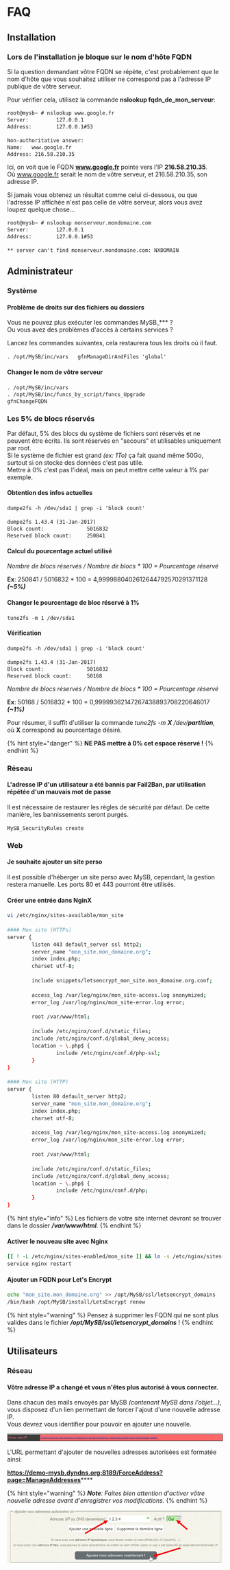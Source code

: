 # FAQ

## Installation

### Lors de l'installation je bloque sur le nom d'hôte FQDN

Si la question demandant vôtre FQDN se répète, c'est probablement que le nom d'hôte que vous souhaitez utiliser ne correspond pas à l'adresse IP publique de vôtre serveur.

Pour vérifier cela, utilisez la commande **nslookup fqdn\_de\_mon\_serveur**:

```text
root@mysb~ # nslookup www.google.fr
Server:         127.0.0.1
Address:        127.0.0.1#53

Non-authoritative answer:
Name:   www.google.fr
Address: 216.58.210.35
```

Ici, on voit que le FQDN **www.google.fr** pointe vers l'IP **216.58.210.35**.  
Où www.google.fr serait le nom de vôtre serveur, et 216.58.210.35, son adresse IP.

Si jamais vous obtenez un résultat comme celui ci-dessous, ou que l'adresse IP affichée n'est pas celle de vôtre serveur, alors vous avez loupez quelque chose...

```text
root@mysb~ # nslookup monserveur.mondomaine.com
Server:         127.0.0.1
Address:        127.0.0.1#53

** server can't find monserveur.mondomaine.com: NXDOMAIN
```

## Administrateur

### Système

#### Problème de droits sur des fichiers ou dossiers

Vous ne pouvez plus exécuter les commandes MySB\_\*\*\* ?  
Ou vous avez des problèmes d'accès à certains services ?

Lancez les commandes suivantes, cela restaurera tous les droits où il faut.

`. /opt/MySB/inc/vars  
gfnManageDirAndFiles 'global'`

#### Changer le nom de vôtre serveur

```text
. /opt/MySB/inc/vars
. /opt/MySB/inc/funcs_by_script/funcs_Upgrade
gfnChangeFQDN
```

### Les 5% de blocs réservés

Par défaut, 5% des blocs du système de fichiers sont réservés et ne peuvent être écrits. Ils sont réservés en "secours" et utilisables uniquement par root.  
Si le système de fichier est grand _\(ex: 1To\)_ ça fait quand même 50Go, surtout si on stocke des données c'est pas utile.  
Mettre à 0% c'est pas l'idéal, mais on peut mettre cette valeur à 1% par exemple.

#### Obtention des infos actuelles

```text
dumpe2fs -h /dev/sda1 | grep -i 'block count'

dumpe2fs 1.43.4 (31-Jan-2017)
Block count:              5016832
Reserved block count:     250841
```

#### Calcul du pourcentage actuel utilisé

_Nombre de blocs réservés / Nombre de blocs \* 100 = Pourcentage réservé_

**Ex**: 250841 / 5016832 \* 100 = 4,9999880402612644792570291371128 _**\(~5%\)**_

#### Changer le pourcentage de bloc réservé à 1%

```text
tune2fs -m 1 /dev/sda1
```

#### Vérification

```text
dumpe2fs -h /dev/sda1 | grep -i 'block count'

dumpe2fs 1.43.4 (31-Jan-2017)
Block count:              5016832
Reserved block count:     50168
```

_Nombre de blocs réservés / Nombre de blocs \* 100 = Pourcentage réservé_

**Ex**: 50168 / 5016832 \* 100 = 0,99999362147267438893708220646017 _**\(~1%\)**_

Pour résumer, il suffit d'utiliser la commande _tune2fs -m **X** /dev/**partition**_, où **X** correspond au pourcentage désiré.

{% hint style="danger" %}
**NE PAS mettre à 0% cet espace réservé !**
{% endhint %}

### Réseau

#### L'adresse IP d'un utilisateur a été bannis par Fail2Ban, par utilisation répétée d'un mauvais mot de passe

Il est nécessaire de restaurer les règles de sécurité par défaut. De cette manière, les bannissements seront purgés.

`MySB_SecurityRules create`

### Web

#### Je souhaite ajouter un site perso

Il est possible d'héberger un site perso avec MySB, cependant, la gestion restera manuelle. Les ports 80 et 443 pourront être utilisés.

#### Créer une entrée dans NginX

```bash
vi /etc/nginx/sites-available/mon_site

#### Mon site (HTTPs)
server {
        listen 443 default_server ssl http2;
        server_name "mon_site.mon_domaine.org";
        index index.php;
        charset utf-8;

        include snippets/letsencrypt_mon_site.mon_domaine.org.conf;

        access_log /var/log/nginx/mon_site-access.log anonymized;
        error_log /var/log/nginx/mon_site-error.log error;

        root /var/www/html;

        include /etc/nginx/conf.d/static_files;
        include /etc/nginx/conf.d/global_deny_access;
        location ~ \.php$ {
                include /etc/nginx/conf.d/php-ssl;
        }
}

#### Mon site (HTTP)
server {
        listen 80 default_server http2;
        server_name "mon_site.mon_domaine.org";
        index index.php;
        charset utf-8;

        access_log /var/log/nginx/mon_site-access.log anonymized;
        error_log /var/log/nginx/mon_site-error.log error;

        root /var/www/html;

        include /etc/nginx/conf.d/static_files;
        include /etc/nginx/conf.d/global_deny_access;
        location ~ \.php$ {
                include /etc/nginx/conf.d/php;
        }
}
```

{% hint style="info" %}
Les fichiers de votre site internet devront se trouver dans le dossier _**/var/www/html**_.
{% endhint %}

#### Activer le nouveau site avec Nginx

```bash
[[ ! -L /etc/nginx/sites-enabled/mon_site ]] && ln -s /etc/nginx/sites-available/mon_site /etc/nginx/sites-enabled/mon_site
service nginx restart
```

#### Ajouter un FQDN pour Let's Encrypt

```bash
echo "mon_site.mon_domaine.org" >> /opt/MySB/ssl/letsencrypt_domains
/bin/bash /opt/MySB/install/LetsEncrypt renew
```

{% hint style="warning" %}
Pensez à supprimer les FQDN qui ne sont plus valides dans le fichier _**/opt/MySB/ssl/letsencrypt\_domains**_ !
{% endhint %}

## Utilisateurs

### Réseau

#### Vôtre adresse IP a changé et vous n'êtes plus autorisé à vous connecter.

Dans chacun des mails envoyés par MySB _\(contenant MySB dans l'objet...\)_, vous disposez d'un lien permettant de forcer l'ajout d'une nouvelle adresse IP.  
Vous devrez vous identifier pour pouvoir en ajouter une nouvelle.

![](../.gitbook/assets/mail_force_ip.jpg)

L'URL permettant d'ajouter de nouvelles adresses autorisées est formatée ainsi:

[**https://**demo-mysb.dyndns.org:8189**/ForceAddress?page=ManageAddresses**](https://demo-mysb.dyndns.org:8189/ForceAddress?page=ManageAddresses)\*\*\*\*

{% hint style="warning" %}
_**Note**: Faites bien attention d'activer vôtre nouvelle adresse avant d'enregistrer vos modifications._
{% endhint %}

![](../.gitbook/assets/force_ip_add.jpg)

